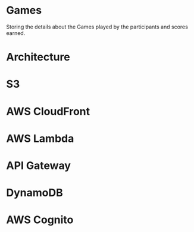 # Games
Storing the details about the Games played by the participants and scores earned.

# Architecture


# S3

# AWS CloudFront

# AWS Lambda

# API Gateway

# DynamoDB

# AWS Cognito

